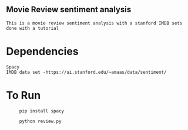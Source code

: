 ## Movie Review sentiment analysis
    This is a movie review sentiment analysis with a stanford IMDB sets done with a tutorial
   

# Dependencies <br>
    Spacy 
    IMDB data set -https://ai.stanford.edu/~amaas/data/sentiment/
    
    
# To Run 
         pip install spacy
         
         python review.py
         
         
         
    
    
